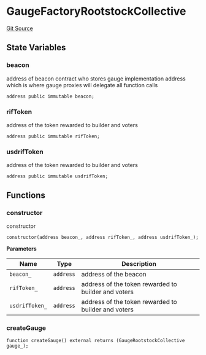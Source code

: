 # GaugeFactoryRootstockCollective
[Git Source](https://github.com/RootstockCollective/collective-rewards-sc/blob/b0132a87539388dafe86f79d095cab28f13e5989/src/gauge/GaugeFactoryRootstockCollective.sol)


## State Variables
### beacon
address of beacon contract who stores gauge implementation address which is where gauge proxies will
delegate all function calls


```solidity
address public immutable beacon;
```


### rifToken
address of the token rewarded to builder and voters


```solidity
address public immutable rifToken;
```


### usdrifToken
address of the token rewarded to builder and voters


```solidity
address public immutable usdrifToken;
```


## Functions
### constructor

constructor


```solidity
constructor(address beacon_, address rifToken_, address usdrifToken_);
```
**Parameters**

|Name|Type|Description|
|----|----|-----------|
|`beacon_`|`address`|address of the beacon|
|`rifToken_`|`address`|address of the token rewarded to builder and voters|
|`usdrifToken_`|`address`|address of the token rewarded to builder and voters|


### createGauge


```solidity
function createGauge() external returns (GaugeRootstockCollective gauge_);
```

